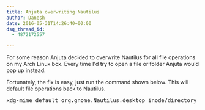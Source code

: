 ```yaml
---
title: Anjuta overwriting Nautilus
author: Danesh
date: 2016-05-31T14:26:40+00:00
dsq_thread_id:
  - 4872172557

---
```

For some reason Anjuta decided to overwrite Nautilus for all file operations on my Arch Linux box. Every time I'd try to open a file or folder Anjuta would pop up instead.

Fortunately, the fix is easy, just run the command shown below. This will default file operations back to Nautilus.

<pre class="theme:terminal lang:default decode:true">xdg-mime default org.gnome.Nautilus.desktop inode/directory</pre>